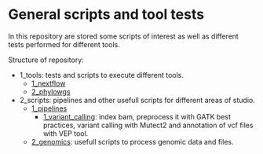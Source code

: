 # General scripts and tool tests

In this repository are stored some scripts of interest as well as different tests performed for different tools.

Structure of repository:
- 1_tools: tests and scripts to execute different tools.
  - [1_nextflow](1_tools/1_nextflow)
  - [2_phylowgs](1_tools/2_phylowgs)
- 2_scripts: pipelines and other usefull scripts for different areas of studio.
  - [1_pipelines](2_scripts/1_pipelines)
    - [1_variant_calling](2_scripts/1_pipelines/1_variant_calling): index bam, preprocess it with GATK best practices, variant calling with Mutect2 and annotation of vcf files with VEP tool.
  - [2_genomics](2_scripts/2_genomics): usefull scripts to process genomic data and files.
